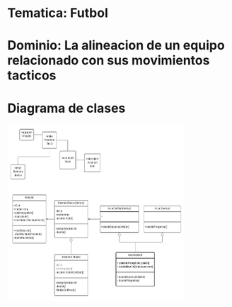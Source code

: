 # Tematica: Futbol

# Dominio: La alineacion de un equipo relacionado con sus movimientos tacticos

# Diagrama de clases

<img src="https://github.com/MakJhonny/DDD_Solid_Example/blob/main/Imagenes/DiagramaDeClases.PNG" width="400" height="400">
